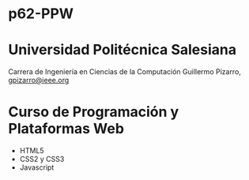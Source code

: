 # p62-PPW

# Universidad Politécnica Salesiana
Carrera de Ingeniería en Ciencias de la Computación
Guillermo Pizarro, gpizarro@ieee.org

# Curso de Programación y Plataformas Web

- HTML5
- CSS2 y CSS3
- Javascript


